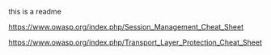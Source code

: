this is a readme


https://www.owasp.org/index.php/Session_Management_Cheat_Sheet

https://www.owasp.org/index.php/Transport_Layer_Protection_Cheat_Sheet